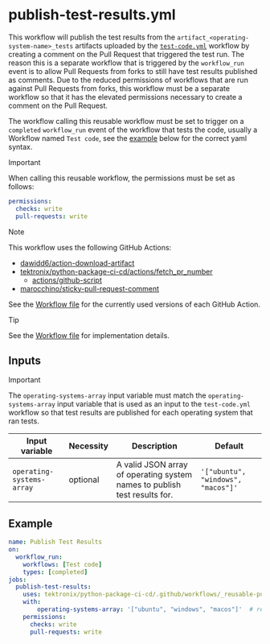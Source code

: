 # publish-test-results.yml

This workflow will publish the test results from the `artifact_<operating-system-name>_tests` artifacts
uploaded by the [`test-code.yml`](./test-code.md) workflow by creating a
comment on the Pull Request that triggered the test run.
The reason this is a separate workflow that is triggered by the `workflow_run` event is to
allow Pull Requests from forks to still have test results published as comments. Due
to the reduced permissions of workflows that are run against Pull Requests from forks, this
workflow must be a separate workflow so that it has the elevated permissions necessary to
create a comment on the Pull Request.

The workflow calling this reusable workflow must be set to
trigger on a `completed` `workflow_run` event of the workflow that tests the code, usually a
Workflow named `Test code`, see the [example](#example) below for the correct yaml syntax.

> [!IMPORTANT]
> When calling this reusable workflow, the permissions must be set as follows:
>
> ```yaml
> permissions:
>   checks: write
>   pull-requests: write
> ```

> [!NOTE]
> This workflow uses the following GitHub Actions:
>
> - [dawidd6/action-download-artifact](https://github.com/dawidd6/action-download-artifact)
> - [tektronix/python-package-ci-cd/actions/fetch_pr_number](https://github.com/tektronix/python-package-ci-cd)
>   - [actions/github-script](https://github.com/actions/github-script)
> - [marocchino/sticky-pull-request-comment](https://github.com/marocchino/sticky-pull-request-comment)
>
> See the [Workflow file][workflow-file] for the currently used versions of each GitHub Action.

> [!TIP]
> See the [Workflow file][workflow-file] for implementation details.

## Inputs

> [!IMPORTANT]
> The `operating-systems-array` input variable must match the `operating-systems-array` input
> variable that is used as an input to the `test-code.yml` workflow so that test results are
> published for each operating system that ran tests.

| Input variable            | Necessity | Description                                                               | Default                            |
| ------------------------- | --------- | ------------------------------------------------------------------------- | ---------------------------------- |
| `operating-systems-array` | optional  | A valid JSON array of operating system names to publish test results for. | `'["ubuntu", "windows", "macos"]'` |

## Example

```yaml
name: Publish Test Results
on:
  workflow_run:
    workflows: [Test code]
    types: [completed]
jobs:
  publish-test-results:
    uses: tektronix/python-package-ci-cd/.github/workflows/_reusable-publish-test-results.yml@v1.7.5
    with:
        operating-systems-array: '["ubuntu", "windows", "macos"]'  # required
    permissions:
      checks: write
      pull-requests: write
```

[workflow-file]: ../.github/workflows/_reusable-publish-test-results.yml
